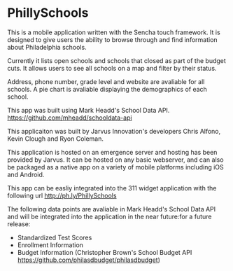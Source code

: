 PhillySchools
=============

This is a mobile application written with the Sencha touch framework. It is designed to give users the ability to browse through and find information about Philadelphia schools.

Currently it lists open schools and schools that closed as part of the budget cuts. It allows users to see all schools on a map and filter by their status.

Address, phone number, grade level and website are avaliable for all schools. A pie chart is avaliable displaying the demographics of each school.

This app was built using Mark Headd's School Data API. https://github.com/mheadd/schooldata-api

This applicaiton was built by Jarvus Innovation's developers Chris Alfono, Kevin Clough and Ryon Coleman. 

This application is hosted on an emergence server and hosting has been provided by Jarvus. It can be hosted on any basic webserver, and can also be packaged as a native app on a variety of mobile platforms including iOS and Android.

This app can be easliy integrated into the 311 widget application with the following url http://ph.ly/PhillySchools

The following data points are avaliable in Mark Headd's School Data API and will be integrated into the application in the near future:for a future release:
- Standardized Test Scores
- Enrollment Information
- Budget Information (Christopher Brown's School Budget API https://github.com/philasdbudget/philasdbudget)